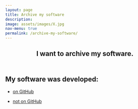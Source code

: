 ```yaml
---
layout: page
title: Archive my software
description: 
image: assets/images/X.jpg
nav-menu: true
permalink: /archive-my-software/
---
```

<!-- Main -->
<div id="main" class="alt">

<!-- One -->
<section id="one">
	<div class="inner">
		<header class="major">
			<h1>I want to archive my software.</h1>
		</header>

<!-- Content -->
<h2 id="content">My software was developed:</h2>
<div class="row">
	<div class="6u 12u$(small)">
		<ul class="actions">
			<li><a href="https://cfa-library.github.io/citesoftware.org/archive-my-software/github/" class="button big">on GitHub</a></li>
		</ul>
	</div>
	<div class="6u$ 12u$(small)">
		<ul class="actions">
			<li><a href="https://cfa-library.github.io/citesoftware.org/archive-my-software/misc/" class="button big">not on GitHub</a></li>
		</ul>
	</div>
</div>

</div>
